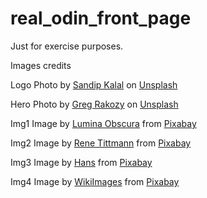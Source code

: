 # real_odin_front_page
Just for exercise purposes.

Images credits

Logo Photo by <a href="https://unsplash.com/@atomsmasher?utm_source=unsplash&utm_medium=referral&utm_content=creditCopyText">Sandip Kalal</a> on <a href="https://unsplash.com/photos/C8sH11WxjYE?utm_source=unsplash&utm_medium=referral&utm_content=creditCopyText">Unsplash</a>
  

Hero Photo by <a href="https://unsplash.com/@grakozy?utm_source=unsplash&utm_medium=referral&utm_content=creditCopyText">Greg Rakozy</a> on <a href="https://unsplash.com/images/nature/star?utm_source=unsplash&utm_medium=referral&utm_content=creditCopyText">Unsplash</a>

Img1 Image by <a href="https://pixabay.com/users/luminas_art-4128746/?utm_source=link-attribution&amp;utm_medium=referral&amp;utm_campaign=image&amp;utm_content=3608029">Lumina Obscura</a> from <a href="https://pixabay.com//?utm_source=link-attribution&amp;utm_medium=referral&amp;utm_campaign=image&amp;utm_content=3608029">Pixabay</a>

Img2 Image by <a href="https://pixabay.com/users/theartofsounds2001-4501413/?utm_source=link-attribution&amp;utm_medium=referral&amp;utm_campaign=image&amp;utm_content=2051448">Rene Tittmann</a> from <a href="https://pixabay.com//?utm_source=link-attribution&amp;utm_medium=referral&amp;utm_campaign=image&amp;utm_content=2051448">Pixabay</a>

Img3 Image by <a href="https://pixabay.com/users/hans-2/?utm_source=link-attribution&amp;utm_medium=referral&amp;utm_campaign=image&amp;utm_content=3273425">Hans</a> from <a href="https://pixabay.com//?utm_source=link-attribution&amp;utm_medium=referral&amp;utm_campaign=image&amp;utm_content=3273425">Pixabay</a>

Img4 Image by <a href="https://pixabay.com/users/wikiimages-1897/?utm_source=link-attribution&amp;utm_medium=referral&amp;utm_campaign=image&amp;utm_content=67504">WikiImages</a> from <a href="https://pixabay.com//?utm_source=link-attribution&amp;utm_medium=referral&amp;utm_campaign=image&amp;utm_content=67504">Pixabay</a>

